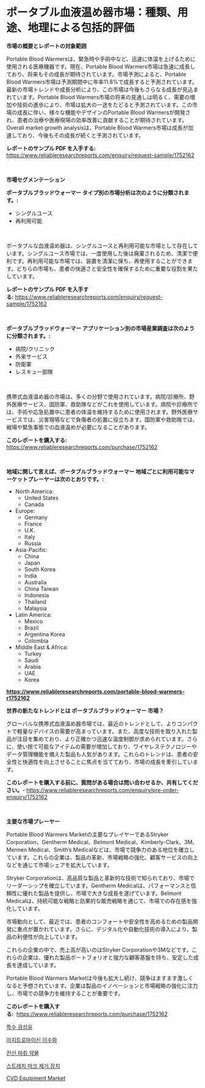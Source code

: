 <p><h1>ポータブル血液温め器市場：種類、用途、地理による包括的評価</h1></p><p><strong>市場の概要とレポートの対象範囲</strong></p>
<p><p>Portable Blood Warmersは、緊急時や手術中など、迅速に体温を上げるために使用される医療機器です。現在、Portable Blood Warmers市場は急速に成長しており、将来もその成長が期待されています。市場予測によると、Portable Blood Warmers市場は予測期間中に年率11.8%で成長すると予測されています。最新の市場トレンドや成長分析により、この市場は今後もさらなる成長が見込まれています。Portable Blood Warmers市場の将来の見通しは明るく、需要の増加や技術の進歩により、市場は拡大の一途をたどると予測されています。この市場の成長に伴い、様々な機能やデザインのPortable Blood Warmersが開発され、患者の治療や医療現場の効率改善に貢献することが期待されています。Overall market growth analysisは、Portable Blood Warmers市場は成長が加速しており、今後もその成長が続くと予測されています。</p></p>
<p><strong>レポートのサンプル PDF を入手する:</strong> <a href="https://www.reliableresearchreports.com/enquiry/request-sample/1752162">https://www.reliableresearchreports.com/enquiry/request-sample/1752162</a></p>
<p>&nbsp;</p>
<p><strong>市場セグメンテーション</strong></p>
<p><strong>ポータブルブラッドウォーマー タイプ別の市場分析は次のように分類されます。:</strong></p>
<p><ul><li>シングルユース</li><li>再利用可能</li></ul></p>
<p>&nbsp;</p>
<p><p>ポータブルな血液温め器は、シングルユースと再利用可能な市場として存在しています。シングルユース市場では、一度使用した後は廃棄されるため、清潔で便利です。再利用可能な市場では、装置を清潔に保ち、再使用することができます。どちらの市場も、患者の快適さと安全性を確保するために重要な役割を果たしています。</p></p>
<p><strong>レポートのサンプル PDF を入手する:</strong>&nbsp;<a href="https://www.reliableresearchreports.com/enquiry/request-sample/1752162">https://www.reliableresearchreports.com/enquiry/request-sample/1752162</a></p>
<p>&nbsp;</p>
<p><strong> ポータブルブラッドウォーマー アプリケーション別の市場産業調査は次のように分類されます。:</strong></p>
<p><ul><li>病院/クリニック</li><li>外来サービス</li><li>防衛軍</li><li>レスキュー部隊</li></ul></p>
<p>&nbsp;</p>
<p><p>携帯式血液温め器の市場は、多くの分野で使用されています。病院/診療所、野外医療サービス、国防軍、救助隊などがこれを使用しています。病院や診療所では、手術や応急処置中に患者の体温を維持するために使用されます。野外医療サービスでは、災害現場などで負傷者の処置に役立ちます。国防軍や救助隊では、戦場や緊急事態での血液温めが必要になることがあります。</p></p>
<p><strong>このレポートを購入する:</strong>&nbsp; <a href="https://www.reliableresearchreports.com/purchase/1752162">https://www.reliableresearchreports.com/purchase/1752162</a></p>
<p>&nbsp;</p>
<p><strong>地域に関して言えば、ポータブルブラッドウォーマー 地域ごとに利用可能なマーケットプレーヤーは次のとおりです。:</strong></p>
<p><ul>
    <li>
        North America:
        <ul>
            <li>United States</li>
            <li>Canada</li>
        </ul>
    </li>
    <li>
        Europe:
        <ul>
            <li>Germany</li>
            <li>France</li>
            <li>U.K.</li>
            <li>Italy</li>
            <li>Russia</li>
        </ul>
    </li>
    <li>
        Asia-Pacific:
        <ul>
            <li>China</li>
            <li>Japan</li>
            <li>South Korea</li>
            <li>India</li>
            <li>Australia</li>
            <li>China Taiwan</li>
            <li>Indonesia</li>
            <li>Thailand</li>
            <li>Malaysia</li>
        </ul>
    </li>
    <li>
        Latin America:
        <ul>
            <li>Mexico</li>
            <li>Brazil</li>
            <li>Argentina Korea</li>
            <li>Colombia</li>
        </ul>
    </li>
    <li>
        Middle East & Africa:
        <ul>
            <li>Turkey</li>
            <li>Saudi</li>
            <li>Arabia</li>
            <li>UAE</li>
            <li>Korea</li>
        </ul>
    </li>
    </ul></p>
<p><strong><a href="https://www.reliableresearchreports.com/portable-blood-warmers-r1752162">https://www.reliableresearchreports.com/portable-blood-warmers-r1752162</a></strong>&nbsp;</p>
<p><strong>世界の新たなトレンドとは ポータブルブラッドウォーマー 市場？</strong></p>
<p><p>グローバルな携帯式血液温め器市場では、最近のトレンドとして、よりコンパクトで軽量なデバイスの需要が高まっています。また、高度な技術を取り入れた製品が注目を集めており、より正確かつ迅速な温度制御が求められています。さらに、使い捨て可能なアイテムの需要が増加しており、ワイヤレステクノロジーやデータ管理機能を備えた製品も人気があります。これらのトレンドは、患者の安全性と快適性を向上させることに焦点を当てており、市場の成長を牽引しています。</p></p>
<p><strong>このレポートを購入する前に、質問がある場合は問い合わせるか、共有してください。</strong>- <a href="https://www.reliableresearchreports.com/enquiry/pre-order-enquiry/1752162">https://www.reliableresearchreports.com/enquiry/pre-order-enquiry/1752162</a></p>
<p>&nbsp;</p>
<p><strong>主要な市場プレーヤー</strong></p>
<p><p>Portable Blood Warmers Marketの主要なプレイヤーであるStryker Corporation、Gentherm Medical、Belmont Medical、Kimberly-Clark、3M、Mennen Medical、Smith’s Medicalなどは、市場で競争力のある地位を確立しています。これらの企業は、製品の革新、市場戦略の強化、顧客サービスの向上などを通じて市場シェアを拡大しています。</p><p>Stryker Corporationは、高品質な製品と革新的な技術で知られており、市場でリーダーシップを確立しています。Gentherm Medicalは、パフォーマンスと信頼性に優れた製品を提供し、市場で大きな成長を遂げています。Belmont Medicalは、持続可能な戦略と効果的な販売戦略を通じて、市場での存在感を強化しています。</p><p>市場動向として、最近では、患者のコンフォートや安全性を高めるための製品開発に重点が置かれています。さらに、デジタル化や自動化技術の導入により、製品の利便性が向上しています。</p><p>これらの企業の中で、売上高が高いのはStryker Corporationや3Mなどです。これらの企業は、優れた製品ポートフォリオと強力な顧客基盤を持ち、安定した成長を達成しています。</p><p>Portable Blood Warmers Marketは今後も拡大し続け、競争はますます激しくなると予想されています。企業は製品のイノベーションと市場戦略の強化に注力し、市場での競争力を維持することが重要です。</p></p>
<p><strong>このレポートを購入する:</strong>&nbsp;&nbsp;<a href="https://www.reliableresearchreports.com/purchase/1752162">https://www.reliableresearchreports.com/purchase/1752162</a></p>
<p><p><a href="https://github.com/TimmyMann6767/Market-Research-Report-List-1/blob/main/212089119567.md">특수 광섬유</a></p><p><a href="https://medium.com/@hershelkris/%EC%95%84%EC%A7%80%ED%8B%B0%EB%A1%9C%EB%A7%88%EC%9D%B4%EC%8B%A0-%EC%9D%B4%EC%88%98%ED%99%94%EB%AC%BC-%EC%8B%9C%EC%9E%A5-%EB%B6%84%EC%84%9D-%EA%B7%B8-%EC%97%B0%ED%8F%89%EA%B7%A0-%EC%84%B1%EC%9E%A5%EB%A5%A0-%EC%8B%9C%EC%9E%A5-%EC%84%B8%EB%B6%84%ED%99%94-%EB%B0%8F-%EC%84%B8%EA%B3%84-%EC%82%B0%EC%97%85-%EA%B0%9C%EC%9A%94-ce4ff5c0c28a">아지트로마이신 이수화</a></p><p><a href="https://github.com/JeromeRtyau89966/Market-Research-Report-List-1/blob/main/825730419568.md">전신 마취 약물</a></p><p><a href="https://medium.com/@costelcaramitru2022/%EC%8B%A0%EC%9E%A5-%ED%91%9C%EA%B8%B0-%EC%A0%9C%EA%B1%B0-%EC%9E%A5%EC%B9%98-%EC%8B%9C%EC%9E%A5-%EA%B7%9C%EB%AA%A8-%EB%B0%8F-%EC%8B%9C%EC%9E%A5-%EB%8F%99%ED%96%A5-%EC%99%84%EC%A0%84%ED%95%9C-%EC%82%B0%EC%97%85-%EA%B0%9C%EC%9A%94-2024%EB%85%84%EB%B6%80%ED%84%B0-2031%EB%85%84%EA%B9%8C%EC%A7%80-0dd6f6c7aa71">스트레치 마크 제거 장치</a></p><p><a href="https://github.com/Airanohannonzb68e5pb53oc1/Market-Research-Report-List-2/blob/main/cvd-equipment-market.md">CVD Equipment Market</a></p></p>
